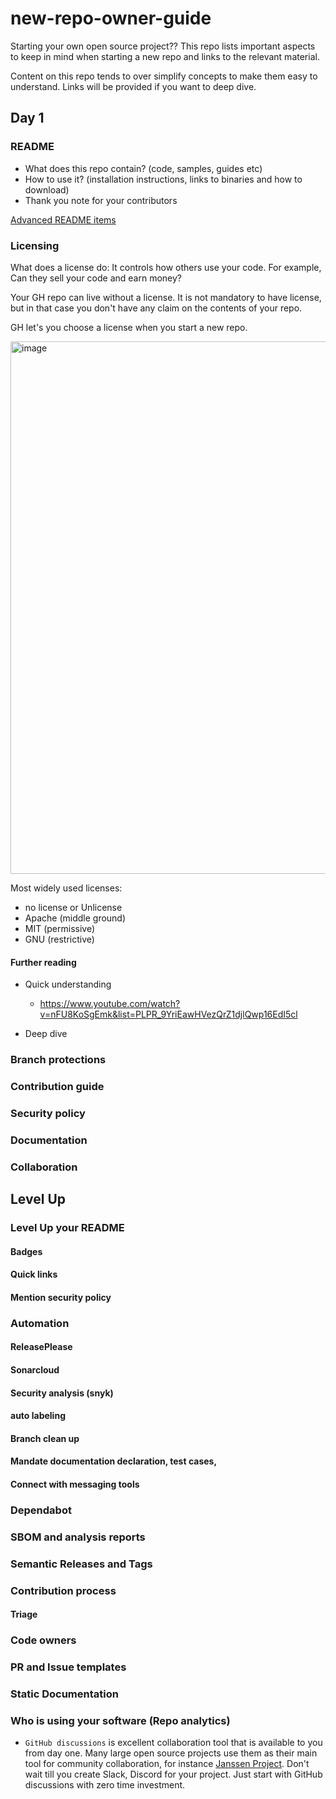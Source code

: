 # new-repo-owner-guide
Starting your own open source project?? This repo lists important aspects to keep in mind when starting a new repo and links to the relevant material.

Content on this repo tends to over simplify concepts to make them easy to understand. Links will be provided if you want to deep dive.

## Day 1

### README

- What does this repo contain? (code, samples, guides etc)
- How to use it? (installation instructions, links to binaries and how to download)
- Thank you note for your contributors

[Advanced README items]()

### Licensing

What does a license do: It controls how others use your code. For example, Can they sell your code and earn money? 

Your GH repo can live without a license. It is not mandatory to have license, but in that case you don't have any claim on the contents of your repo. 

GH let's you choose a license when you start a new repo. 

<img width="1040" height="852" alt="image" src="https://github.com/user-attachments/assets/1aba74ca-7abf-4bff-b684-d27b240693dd" />

Most widely used licenses:
- no license or Unlicense
- Apache (middle ground)
- MIT (permissive)
- GNU (restrictive)

#### Further reading

- Quick understanding
  - https://www.youtube.com/watch?v=nFU8KoSgEmk&list=PLPR_9YriEawHVezQrZ1djlQwp16EdI5cl

- Deep dive

### Branch protections

### Contribution guide

### Security policy

### Documentation

### Collaboration

## Level Up

### Level Up your README 

#### Badges

#### Quick links

#### Mention security policy

### Automation

#### ReleasePlease

#### Sonarcloud

#### Security analysis (snyk)

#### auto labeling

#### Branch clean up

#### Mandate documentation declaration, test cases, 

#### Connect with messaging tools

### Dependabot

### SBOM and analysis reports

### Semantic Releases and Tags

### Contribution process

#### Triage

### Code owners

### PR and Issue templates

### Static Documentation 

### Who is using your software (Repo analytics)

- `GitHub discussions` is excellent collaboration tool that is available to you from day one. Many large open source projects use them as their main tool for community collaboration, for instance [Janssen Project](https://jans.io/discussions). Don't wait till you create Slack, Discord for your project. Just start with GitHub discussions with zero time investment. 
